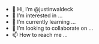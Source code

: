 - 👋 Hi, I’m @justinwaldeck
- 👀 I’m interested in ...
- 🌱 I’m currently learning ...
- 💞️ I’m looking to collaborate on ...
- 📫 How to reach me ...

<!---
justinwaldeck/justinwaldeck is a ✨ special ✨ repository because its `README.md` (this file) appears on your GitHub profile.
You can click the Preview link to take a look at your changes.
--->
